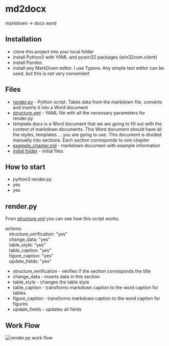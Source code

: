 # md2docx
markdown -> docx word 
<!-- This is commented out. -->

## Installation
- clone this project into your local folder
- install Python3 with YAML and pywin32 packages (win32com.client)
- install Pandoc
- install any MarkDown editor. I use Typora. Any simple text editor can be used, but this is not very convenient

## Files
- <a href="https://github.com/nihole/md2docx/blob/master/render.py">render.py</a> - Python script. Takes data from the markdown file, converts and inserts it into a Word document
- <a href="https://github.com/nihole/md2docx/blob/master/structure.yml">structure.yml</a> - YAML file with all the necessary parameters for render.py
- template.docx is a Word document that we are going to fill out with the context of markdown documents. This Word document should have all the styles, templates ... you are going to use. This document is divided manually into sections. Each section corresponds to one chapter
- <a href="https://github.com/nihole/md2docx/blob/master/example_chapter.md">example_chapter.md</a> - markdown document with example information
- <a href="https://github.com/nihole/md2docx/tree/master/initial">initial folder</a> - initial files

## How to start
- python3 render.py
- yes
- yes

## render.py

From <a href="https://github.com/nihole/md2docx/blob/master/structure.yml">structure.yml</a> you can see how this script works.


actions:  
&nbsp;&nbsp; structure_verification: "yes"  
&nbsp;&nbsp; change_data: "yes"  
&nbsp;&nbsp; table_style: "yes"  
&nbsp;&nbsp; table_caption: "yes"  
&nbsp;&nbsp; figure_caption: "yes"  
&nbsp;&nbsp; update_fields: "yes"  
    
- structure_verification - verifies if the section corresponds the title
- change_data - inserts data in this section
- table_style - changes the table style
- table_caption - transforms markdown caption to the word caption for tables
- figure_caption - transforms markdown caption to the word caption for figures
- update_fields - updates all fields

## Work Flow

![render.py work flow](https://github.com/nihole/md2docx/blob/master/media/md2word_work_flow.png) 
 

